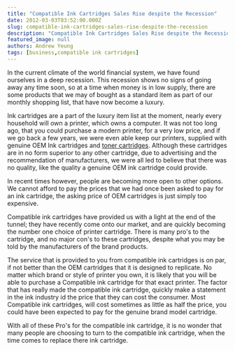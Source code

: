 ```yaml
---
title: "Compatible Ink Cartridges Sales Rise despite the Recession"
date: 2012-03-03T03:52:00.000Z
slug: compatible-ink-cartridges-sales-rise-despite-the-recession
description: "Compatible Ink Cartridges Sales Rise despite the Recession"
featured_image: null
authors: Andrew Yeung
tags: [business,compatible ink cartridges]
---
```


In the current climate of the world financial system, we have found ourselves in a deep recession. This recession shows no signs of going away any time soon, so at a time when money is in low supply, there are some products that we may of bought as a standard item as part of our monthly shopping list, that have now become a luxury. 

Ink cartridges are a part of the luxury item list at the moment, nearly every household will own a printer, which owns a computer. It was not too long ago, that you could purchase a modern printer, for a very low price, and if we go back a few years, we were even able keep our printers, supplied with genuine OEM Ink cartridges and [toner cartridges](https://www.comboink.com/). Although these cartridges are in no form superior to any other cartridge, due to advertising and the recommendation of manufacturers, we were all led to believe that there was no quality, like the quality a genuine OEM ink cartridge could provide. 

In recent times however, people are becoming more open to other options. We cannot afford to pay the prices that we had once been asked to pay for an ink cartridge, the asking price of OEM cartridges is just simply too expensive. 

Compatible ink cartridges have provided us with a light at the end of the tunnel; they have recently come onto our market, and are quickly becoming the number one choice of printer cartridge. There is many pro's to the cartridge, and no major con's to these cartridges, despite what you may be told by the manufacturers of the brand products. 

The service that is provided to you from compatible ink cartridges is on par, if not better than the OEM cartridges that it is designed to replicate. No matter which brand or style of printer you own, it is likely that you will be able to purchase a Compatible ink cartridge for that exact printer. The factor that has really made the compatible ink cartridge, quickly make a statement in the ink industry id the price that they can cost the consumer. Most Compatible ink cartridges, will cost sometimes as little as half the price, you could have been expected to pay for the genuine brand model cartridge. 

With all of these Pro's for the compatible ink cartridge, it is no wonder that many people are choosing to turn to the compatible ink cartridge, when the time comes to replace there ink cartridge.